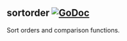 ## sortorder [![GoDoc](https://godoc.org/github.com/fvbommel/util/sortorder?status.svg)](https://godoc.org/github.com/fvbommel/util/sortorder)

Sort orders and comparison functions.
